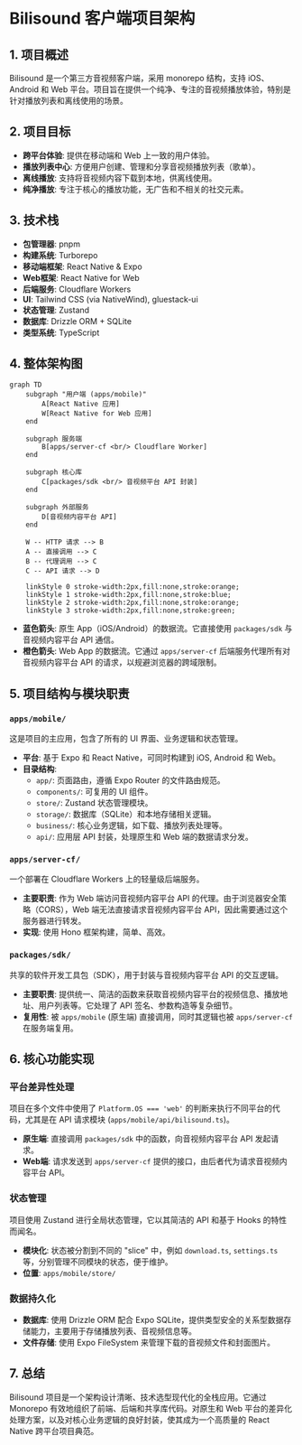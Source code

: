 # Bilisound 客户端项目架构

## 1. 项目概述
Bilisound 是一个第三方音视频客户端，采用 monorepo 结构，支持 iOS、Android 和 Web 平台。项目旨在提供一个纯净、专注的音视频播放体验，特别是针对播放列表和离线使用的场景。

## 2. 项目目标
- **跨平台体验**: 提供在移动端和 Web 上一致的用户体验。
- **播放列表中心**: 方便用户创建、管理和分享音视频播放列表（歌单）。
- **离线播放**: 支持将音视频内容下载到本地，供离线使用。
- **纯净播放**: 专注于核心的播放功能，无广告和不相关的社交元素。

## 3. 技术栈
- **包管理器**: pnpm
- **构建系统**: Turborepo
- **移动端框架**: React Native & Expo
- **Web框架**: React Native for Web
- **后端服务**: Cloudflare Workers
- **UI**: Tailwind CSS (via NativeWind), gluestack-ui
- **状态管理**: Zustand
- **数据库**: Drizzle ORM + SQLite
- **类型系统**: TypeScript

## 4. 整体架构图

```mermaid
graph TD
    subgraph "用户端 (apps/mobile)"
        A[React Native 应用]
        W[React Native for Web 应用]
    end

    subgraph 服务端
        B[apps/server-cf <br/> Cloudflare Worker]
    end
    
    subgraph 核心库
        C[packages/sdk <br/> 音视频平台 API 封装]
    end

    subgraph 外部服务
        D[音视频内容平台 API]
    end

    W -- HTTP 请求 --> B
    A -- 直接调用 --> C
    B -- 代理调用 --> C
    C -- API 请求 --> D
    
    linkStyle 0 stroke-width:2px,fill:none,stroke:orange;
    linkStyle 1 stroke-width:2px,fill:none,stroke:blue;
    linkStyle 2 stroke-width:2px,fill:none,stroke:orange;
    linkStyle 3 stroke-width:2px,fill:none,stroke:green;
```
*   **蓝色箭头**: 原生 App（iOS/Android）的数据流。它直接使用 `packages/sdk` 与音视频内容平台 API 通信。
*   **橙色箭头**: Web App 的数据流。它通过 `apps/server-cf` 后端服务代理所有对音视频内容平台 API 的请求，以规避浏览器的跨域限制。

## 5. 项目结构与模块职责

### `apps/mobile/`
这是项目的主应用，包含了所有的 UI 界面、业务逻辑和状态管理。
- **平台**: 基于 Expo 和 React Native，可同时构建到 iOS, Android 和 Web。
- **目录结构**:
    - `app/`: 页面路由，遵循 Expo Router 的文件路由规范。
    - `components/`: 可复用的 UI 组件。
    - `store/`: Zustand 状态管理模块。
    - `storage/`: 数据库（SQLite）和本地存储相关逻辑。
    - `business/`: 核心业务逻辑，如下载、播放列表处理等。
    - `api/`: 应用层 API 封装，处理原生和 Web 端的数据请求分发。

### `apps/server-cf/`
一个部署在 Cloudflare Workers 上的轻量级后端服务。
- **主要职责**: 作为 Web 端访问音视频内容平台 API 的代理。由于浏览器安全策略（CORS），Web 端无法直接请求音视频内容平台 API，因此需要通过这个服务器进行转发。
- **实现**: 使用 Hono 框架构建，简单、高效。

### `packages/sdk/`
共享的软件开发工具包（SDK），用于封装与音视频内容平台 API 的交互逻辑。
- **主要职责**: 提供统一、简洁的函数来获取音视频内容平台的视频信息、播放地址、用户列表等。它处理了 API 签名、参数构造等复杂细节。
- **复用性**: 被 `apps/mobile` (原生端) 直接调用，同时其逻辑也被 `apps/server-cf` 在服务端复用。

## 6. 核心功能实现

### 平台差异性处理
项目在多个文件中使用了 `Platform.OS === 'web'` 的判断来执行不同平台的代码，尤其是在 API 请求模块 (`apps/mobile/api/bilisound.ts`)。
- **原生端**: 直接调用 `packages/sdk` 中的函数，向音视频内容平台 API 发起请求。
- **Web端**: 请求发送到 `apps/server-cf` 提供的接口，由后者代为请求音视频内容平台 API。

### 状态管理
项目使用 Zustand 进行全局状态管理，它以其简洁的 API 和基于 Hooks 的特性而闻名。
- **模块化**: 状态被分割到不同的 "slice" 中，例如 `download.ts`, `settings.ts` 等，分别管理不同模块的状态，便于维护。
- **位置**: `apps/mobile/store/`

### 数据持久化
- **数据库**: 使用 Drizzle ORM 配合 Expo SQLite，提供类型安全的关系型数据存储能力，主要用于存储播放列表、音视频信息等。
- **文件存储**: 使用 Expo FileSystem 来管理下载的音视频文件和封面图片。

## 7. 总结
Bilisound 项目是一个架构设计清晰、技术选型现代化的全栈应用。它通过 Monorepo 有效地组织了前端、后端和共享库代码。对原生和 Web 平台的差异化处理方案，以及对核心业务逻辑的良好封装，使其成为一个高质量的 React Native 跨平台项目典范。
